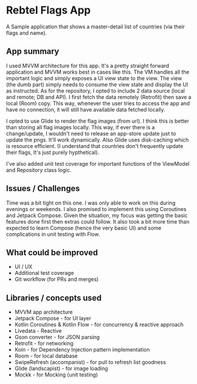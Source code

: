 Rebtel Flags App
======================================================
A Sample application that shows a master-detail list of countries (via their flags and name).

App summary
-------------------------
I used MVVM architecture for this app. It's a pretty straight forward application and MVVM works best in cases like this.
The VM handles all the important logic and simply exposes a UI view state to the view. 
The view (the dumb part) simply needs to consume the view state and display the UI as instructed. 
As for the repository, I opted to include 2 data source (local and remote; DB and API). 
I first fetch the data remotely (Retrofit) then save a local (Room) copy. 
This way, whenever the user tries to access the app and have no connection, it will still have available data fetched locally.

I opted to use Glide to render the flag images (from url). I think this is better than storing all flag images locally.
This way, if ever there is a change/update, I wouldn't need to release an app-store update just to update the pngs. 
It'll work dynamically. Also Glide uses disk-caching which is resource efficient. 
(I understand that countries don't frequently update their flags, It's just purely hypthetical).

I've also added unit test coverage for important functions of the ViewModel and Repository class logic.

Issues / Challenges
-------------------------
Time was a bit tight on this one. I was only able to work on this during evenings or weekends.
I also promised to implement this using Coroutines and Jetpack Compose. 
Given the situation, my focus was getting the basic features done first then extras could follow. 
It also took a bit more time than expected to learn Compose (hence the very basic UI) and some complications in unit testing with Flow.

What could be improved
-------------------------
* UI / UX
* Additional test coverage
* Git workflow (for PRs and merges)

Libraries / concepts used
-------------------------
* MVVM app architecture
* Jetpack Compose - for UI layer
* Kotlin Coroutines & Kotlin Flow - for concurrency & reactive approach
* Livedata - Reactive
* Gson converter - for JSON parsing
* Retrofit - for networking
* Koin - for Dependency Injection pattern implementation
* Room - for local database
* SwipeRefresh (accompanist) - for pull to refresh list goodness
* Glide (landscapist) - for image loading
* Mockk - for Mocking (unit testing)
